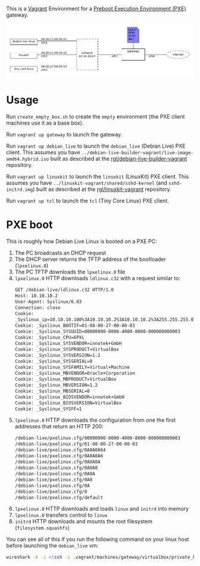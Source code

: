 This is a [Vagrant](https://www.vagrantup.com/) Environment for a [Preboot Execution Environment (PXE)](https://en.wikipedia.org/wiki/Preboot_Execution_Environment) gateway.

![](network.png)

# Usage

Run `create_empty_box.sh` to create the `empty` environment (the PXE client machines use it as a base box).

Run `vagrant up gateway` to launch the gateway.

Run `vagrant up debian_live` to launch the `debian_live` (Debian Live) PXE client. This assumes you have `../debian-live-builder-vagrant/live-image-amd64.hybrid.iso` built as described at the [rgl/debian-live-builder-vagrant](https://github.com/rgl/debian-live-builder-vagrant) repository.

Run `vagrant up linuxkit` to launch the `linuxkit` (LinuxKit) PXE client. This assumes you have `../linuxkit-vagrant/shared/sshd-kernel` (and `sshd-initrd.img`) built as described at the [rgl/linuxkit-vagrant](https://github.com/rgl/linuxkit-vagrant) repository.

Run `vagrant up tcl` to launch the `tcl` (Tiny Core Linux) PXE client.

# PXE boot

This is roughly how Debian Live Linux is booted on a PXE PC:

1. The PC broadcasts an DHCP request
2. The DHCP server returns the TFTP address of the bootloader (`lpxelinux.0`)
3. The PC TFTP downloads the `lpxelinux.0` file
4. `lpxelinux.0` HTTP downloads `ldlinux.c32` with a request similar to:
    ```plain
    GET /debian-live/ldlinux.c32 HTTP/1.0
    Host: 10.10.10.2
    User-Agent: Syslinux/6.03
    Connection: close
    Cookie: _Syslinux_ip=10.10.10.100%3A10.10.10.2%3A10.10.10.2%3A255.255.255.0
    Cookie: _Syslinux_BOOTIF=01-08-00-27-00-00-03
    Cookie: _Syslinux_SYSUUID=00000000-0000-4000-8000-000000000003
    Cookie: _Syslinux_CPU=6PXL
    Cookie: _Syslinux_SYSVENDOR=innotek+GmbH
    Cookie: _Syslinux_SYSPRODUCT=VirtualBox
    Cookie: _Syslinux_SYSVERSION=1.2
    Cookie: _Syslinux_SYSSERIAL=0
    Cookie: _Syslinux_SYSFAMILY=Virtual+Machine
    Cookie: _Syslinux_MBVENDOR=Oracle+Corporation
    Cookie: _Syslinux_MBPRODUCT=VirtualBox
    Cookie: _Syslinux_MBVERSION=1.2
    Cookie: _Syslinux_MBSERIAL=0
    Cookie: _Syslinux_BIOSVENDOR=innotek+GmbH
    Cookie: _Syslinux_BIOSVERSION=VirtualBox
    Cookie: _Syslinux_SYSFF=1
    ```
5. `lpxelinux.0` HTTP downloads the configuration from one the first addresses that return an HTTP 200:
    ```plain
    /debian-live/pxelinux.cfg/00000000-0000-4000-8000-000000000003
    /debian-live/pxelinux.cfg/01-08-00-27-00-00-03
    /debian-live/pxelinux.cfg/0A0A0A64
    /debian-live/pxelinux.cfg/0A0A0A6
    /debian-live/pxelinux.cfg/0A0A0A
    /debian-live/pxelinux.cfg/0A0A0
    /debian-live/pxelinux.cfg/0A0A
    /debian-live/pxelinux.cfg/0A0
    /debian-live/pxelinux.cfg/0A
    /debian-live/pxelinux.cfg/0
    /debian-live/pxelinux.cfg/default
    ```
6. `lpxelinux.0` HTTP downloads and loads `linux` and `initrd` into memory
7. `lpxelinux.0` transfers control to `linux`
8. `initrd` HTTP downloads and mounts the root filesystem (`filesystem.squashfs`)

You can see all of this if you run the following command on your linux host before launching the `debian_live` vm:

```bash
wireshark -k -i <(ssh -i .vagrant/machines/gateway/virtualbox/private_key vagrant@10.10.10.2 'sudo tcpdump -s 0 -U -n -i eth1 -w - not tcp port 22')
```
